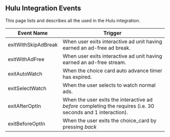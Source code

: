 ## Hulu Integration Events

This page lists and describes all the used in the Hulu integration.

| Event Name | Trigger |
| ------------- | ------------- |
| exitWithSkipAdBreak  | When user exits interactive ad unit having earned an ad-free ad break.  |
| exitWithAdFree  | When user exits interactive ad unit having earned an ad-free stream.  |
| exitAutoWatch  | When the choice card auto advance timer has expired.  |
| exitSelectWatch  | When the user selects to watch normal ads.  |
| exitAfterOptIn  | When the user exits the interactive ad _before_ completing the requires (i.e. 30 seconds and 1 interaction).  |
| exitBeforeOptIn  | When the user exits the choice_card by pressing _back_  |
